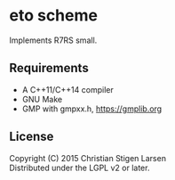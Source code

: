 eto scheme
==========

Implements R7RS small.

Requirements
------------

  * A C++11/C++14 compiler
  * GNU Make
  * GMP with gmpxx.h, https://gmplib.org

License
------
Copyright (C) 2015 Christian Stigen Larsen  
Distributed under the LGPL v2 or later.
